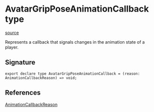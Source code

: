 # AvatarGripPoseAnimationCallback type

[source](https://developers.meta.com/horizon-worlds/reference/2.0.0/core_avatargripposeanimationcallback)

Represents a callback that signals changes in the animation state of a player.

## Signature

```
export declare type AvatarGripPoseAnimationCallback = (reason: AnimationCallbackReason) => void;
```

## References

[AnimationCallbackReason](/horizon-worlds/reference/2.0.0/core_animationcallbackreason)